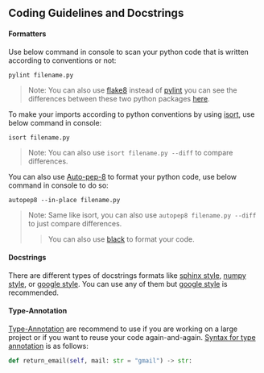 <!-- Date 10-11-2021 -->

## Coding Guidelines and Docstrings

#### Formatters
Use below command in console to scan your python code that is written according to conventions or not:
```console
pylint filename.py
```
> Note: You can also use [flake8](https://github.com/PyCQA/flake8) instead of [pylint](https://github.com/PyCQA/pylint) you can see the differences between these two python packages [here](https://www.saashub.com/compare-pylint-vs-flake8).

To make your imports according to python conventions by using [isort](https://pycqa.github.io/isort/), use below command in console:
```console
isort filename.py
```
> Note: You can also use `isort filename.py --diff` to compare differences.

You can also use [Auto-pep-8](https://github.com/hhatto/autopep8) to format your python code, use below command in console to do so:
```console
autopep8 --in-place filename.py
```
> Note: Same like isort, you can also use `autopep8 filename.py --diff` to just compare differences.
>> You can also use [black](https://github.com/psf/black) to format your code.

#### Docstrings
There are different types of docstrings formats like [sphinx style](https://www.sphinx-doc.org/en/master/), [numpy style](https://numpydoc.readthedocs.io/en/latest/format.html), or [google style](https://sphinxcontrib-napoleon.readthedocs.io/en/latest/example_google.html). You can use any of them but [google style](https://sphinxcontrib-napoleon.readthedocs.io/en/latest/example_google.html) is recommended.

#### Type-Annotation
[Type-Annotation](https://docs.python.org/3.9/library/typing.html) are recommend to use if you are working on a large project or if you want to reuse your code again-and-again.
[Syntax for type annotation](type_annotation.py) is as follows:
```python
def return_email(self, mail: str = "gmail") -> str:
```